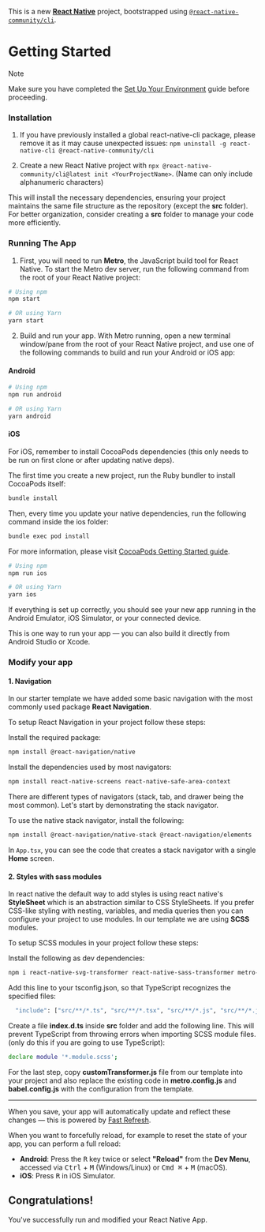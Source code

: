 This is a new [**React Native**](https://reactnative.dev) project, bootstrapped using [`@react-native-community/cli`](https://github.com/react-native-community/cli).

# Getting Started

> [!NOTE]
> Make sure you have completed the [Set Up Your Environment](https://reactnative.dev/docs/set-up-your-environment) guide before proceeding.

### Installation

1. If you have previously installed a global react-native-cli package, please remove it as it may cause unexpected issues: `npm uninstall -g react-native-cli @react-native-community/cli`

2. Create a new React Native project with `npx @react-native-community/cli@latest init <YourProjectName>`. (Name can only include alphanumeric characters)

This will install the necessary dependencies, ensuring your project maintains the same file structure as the repository (except the **src** folder). For better organization, consider creating a **src** folder to manage your code more efficiently.

### Running The App

1. First, you will need to run **Metro**, the JavaScript build tool for React Native. To start the Metro dev server, run the following command from the root of your React Native project:

```sh
# Using npm
npm start

# OR using Yarn
yarn start
```

2. Build and run your app. With Metro running, open a new terminal window/pane from the root of your React Native project, and use one of the following commands to build and run your Android or iOS app:

#### Android

```sh
# Using npm
npm run android

# OR using Yarn
yarn android
```

#### iOS

For iOS, remember to install CocoaPods dependencies (this only needs to be run on first clone or after updating native deps).

The first time you create a new project, run the Ruby bundler to install CocoaPods itself:

```sh
bundle install
```

Then, every time you update your native dependencies, run the following command inside the ios folder:

```sh
bundle exec pod install
```

For more information, please visit [CocoaPods Getting Started guide](https://guides.cocoapods.org/using/getting-started.html).

```sh
# Using npm
npm run ios

# OR using Yarn
yarn ios
```

If everything is set up correctly, you should see your new app running in the Android Emulator, iOS Simulator, or your connected device.

This is one way to run your app — you can also build it directly from Android Studio or Xcode.

### Modify your app

#### 1. Navigation

In our starter template we have added some basic navigation with the most commonly used package **React Navigation**.

To setup React Navigation in your project follow these steps:

Install the required package:
```sh
npm install @react-navigation/native
```

Install the dependencies used by most navigators:
```sh
npm install react-native-screens react-native-safe-area-context
```

There are different types of navigators (stack, tab, and drawer being the most common). Let's start by demonstrating the stack navigator.

To use the native stack navigator, install the following:
```sh
npm install @react-navigation/native-stack @react-navigation/elements
```

In `App.tsx`, you can see the code that creates a stack navigator with a single **Home** screen.

#### 2. Styles with sass modules

In react native the default way to add styles is using react native's  **StyleSheet** which is an abstraction similar to CSS StyleSheets. If you prefer CSS-like styling with nesting, variables, and media queries then you can configure your project to use modules. In our template we are using **SCSS** modules.

To setup SCSS modules in your project follow these steps:

Install the following as dev dependencies:

```sh
npm i react-native-svg-transformer react-native-sass-transformer metro-react-native-babel-transformer babel-plugin-react-native-platform-specific-extensions babel-plugin-react-native-classname-to-style sass --save-dev
```

Add this line to your tsconfig.json, so that TypeScript recognizes the specified files:

```sh
  "include": ["src/**/*.ts", "src/**/*.tsx", "src/**/*.js", "src/**/*.jsx", "src/**/*.scss"]
```

Create a file **index.d.ts** inside **src** folder and add the following line. This will prevent TypeScript from throwing errors when importing SCSS module files. (only do this if you are going to use TypeScript):

```sh
declare module '*.module.scss';
```

For the last step, copy **customTransformer.js** file from our template into your project and also replace the existing code in **metro.config.js** and **babel.config.js** with the configuration from the template.

---

When you save, your app will automatically update and reflect these changes — this is powered by [Fast Refresh](https://reactnative.dev/docs/fast-refresh).

When you want to forcefully reload, for example to reset the state of your app, you can perform a full reload:

- **Android**: Press the <kbd>R</kbd> key twice or select **"Reload"** from the **Dev Menu**, accessed via <kbd>Ctrl</kbd> + <kbd>M</kbd> (Windows/Linux) or <kbd>Cmd ⌘</kbd> + <kbd>M</kbd> (macOS).
- **iOS**: Press <kbd>R</kbd> in iOS Simulator.


## Congratulations!

You've successfully run and modified your React Native App.
